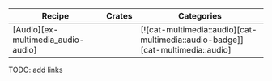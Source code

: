 | Recipe | Crates | Categories |
|--------|--------|------------|
| [Audio][ex-multimedia_audio-audio] |  | [![cat-multimedia::audio][cat-multimedia::audio-badge]][cat-multimedia::audio] |

<div class="hidden">
TODO: add links
</div>
